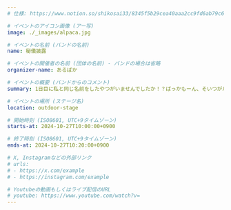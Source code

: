 ```yaml
---
# 仕様: https://www.notion.so/shikosai33/8345f5b29cea40aaa2cc9fd6ab79c6a6?pvs=4#9ae1134163bc41fca64fb5161acf4e19

# イベントのアイコン画像 (アー写)
image: ./_images/alpaca.jpg

# イベントの名前 (バンドの名前)
name: 秘儀披露

# イベントの開催者の名前 (団体の名前) - バンドの場合は省略
organizer-name: あるぱか

# イベントの概要 (バンドからのコメント)
summary: 1日目に私と同じ名前をしたやつがいませんでしたか！？ばっかもーん、そいつがルパソだ！！

# イベントの場所 (ステージ名)
location: outdoor-stage

# 開始時刻 (ISO8601, UTC+9タイムゾーン)
starts-at: 2024-10-27T10:00:00+0900

# 終了時刻 (ISO8601, UTC+9タイムゾーン)
ends-at: 2024-10-27T10:20:00+0900

# X, Instagramなどの外部リンク
# urls:
# - https://x.com/example
# - https://instagram.com/example

# Youtubeの動画もしくはライブ配信のURL
# youtube: https://www.youtube.com/watch?v=
---
```

